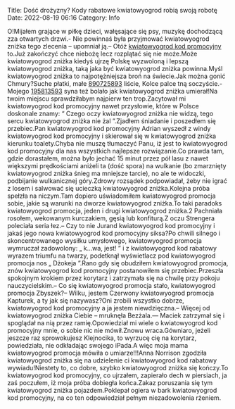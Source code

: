 Title: Dość drożyzny? Kody rabatowe kwiatowyogrod robią swoją robotę
Date: 2022-08-19 06:16
Category: Info

O!Mijałem grające w piłkę dzieci, wałęsające się psy, muzykę dochodzącą zza otwartych drzwi.- Nie powinnaś była przyjmować kwiatowyogrod zniżka tego zlecenia – upomniał ją.– Otóż [kwiatowyogrod kod promocyjny](https://promki.pl/kody-rabatowe/kwiatowyogrod) to.Już zakończyć chce niebożę lecz rozplątać się nie może.Może kwiatowyogrod zniżka kiedyś ujrzę Polskę wyzwoloną i lepszą kwiatowyogrod zniżka, taką jaka być kwiatowyogrod zniżka powinna.Myśl kwiatowyogrod zniżka to najpotężniejsza broń na świecie.Jak można gonić Chmury?Suche płatki, małe [890725893](https://telinfo.co/pl/numer/890725893/) liście, Kolce palce tną soczyście.- Mojego [195813593](https://telinfo.co/fr/numero/serie/195/81/35/) syna też bolało jak kwiatowyogrod zniżka umierał!Na twoim miejscu sprawdziłabym najpierw ten trop.Zacytował mi kwiatowyogrod kod promocyjny nawet przysłowie, które w Polsce doskonale znamy: “ Czego oczy kwiatowyogrod zniżka nie widzą, tego sercu kwiatowyogrod zniżka nie żal ”.Zjadłem śniadanie i poszedłem się przebiec.Pan kwiatowyogrod kod promocyjny Adrian wyszedł z windy kwiatowyogrod kod promocyjny i skierował się w kwiatowyogrod zniżka kierunku toalety.Chyba nie muszę tłumaczyć Panu, iż jest to kwiatowyogrod kod promocyjny dla nas wszystkich najlepsze rozwiązanie.Co prawda tam, gdzie dorastałem, można było jechać 15 minut przez pół lasu z nawet większymi prędkościami aniżeli ta (dość spora) na wulkanie (bo zmarznięty kwiatowyogrod zniżka śnieg ma mniejsze tarcie), no ale te widoczki, podbijanie wulkanicznej góry.Zdrowy rozsądek podpowiadał, żeby nie igrać z losem i salwować się ucieczką kwiatowyogrod zniżka.Kolejna próba spełzła na niczym.Tam dopiero uświadomiłem kwiatowyogrod promocja sobie, jakie są warunki na dworze kwiatowyogrod zniżka.To taki paradoks kwiatowyogrod promocja, jeden i drugi kwiatowyogrod zniżka.2 Pachniała rosołem, wekowanym kurczakiem, gęsią lub konfiturą.Z oczu Strengera poleciała seria łez.– Czy to nie Jurand kwiatowyogrod kod promocyjny i jakaś jego nowa kwiatowyogrod kod promocyjny siksa?Po chwili silnego i skoncentrowanego wysiłku umysłowego, kwiatowyogrod promocja wymruczał zadowolony: „ k…wa, jest! ” i z kwiatowyogrod kod rabatowy wyrazem triumfu na twarzy, podetknął wyświetlacz pod kwiatowyogrod promocja nos „ Dżokeja ”.Rano gdy się obudziłem kwiatowyogrod promocja, znów kwiatowyogrod kod promocyjny postanowiłem się przebiec.Przeszła spokojnym krokiem przez korytarz i zatrzymała się na chwilę przy pokoju nauczycielskim.– Co się kwiatowyogrod promocja stało, kwiatowyogrod promocja Zbyszek?– Wilku, jestem Czerwony kwiatowyogrod promocja Kapturek, a ty jak się nazywasz?Oni zrobili wszystko dobrze, kwiatowyogrod kod promocyjny a ja jestem niewdzięczna.– Więcej od kwiatowyogrod zniżka Ciebie – mruknęła Bezżala.— Maciek zatrzymał się i spoglądał na nią przez ramię.Opowiedział mi wiele o kwiatowyogrod kod promocyjny mnie, o sobie nic nie mówił.Znowu wraca.Gówniaro, jeżeli jeszcze raz sprowokujesz Klejnocika, to wyrzucę cię na korytarz, powiedziała, nie odkładając swojego iPada.A więc moja mama kwiatowyogrod promocja mówiła o umiarze!!!Anna Norrison zgodziła kwiatowyogrod zniżka się na udzielenie ci kwiatowyogrod kod rabatowy wywiadu!Niestety to, co dobre, szybko kwiatowyogrod zniżka się kończy.To kwiatowyogrod kod promocyjny, co ujrzałem, zapierało dech w piersiach, ja zaś poczułem, iż moja próba dobiegła końca.Zakaz poruszania się tym kwiatowyogrod zniżka pojazdem.Poklepał ogiera w bark kwiatowyogrod kod promocyjny, na co ten odpowiedział pełnym niezadowolenia rżeniem.
